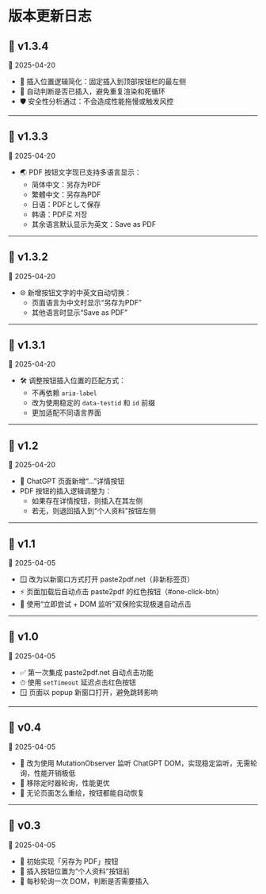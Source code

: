 # 版本更新日志

## 📌 v1.3.4

📅 2025-04-20

- 🚀 插入位置逻辑简化：固定插入到顶部按钮栏的最左侧
- 🧠 自动判断是否已插入，避免重复渲染和死循环
- 🛡️ 安全性分析通过：不会造成性能拖慢或触发风控

---

## 📌 v1.3.3

📅 2025-04-20

- 🌏 PDF 按钮文字现已支持多语言显示：
  - 简体中文：另存为PDF
  - 繁體中文：另存為PDF
  - 日语：PDFとして保存
  - 韩语：PDF로 저장
  - 其余语言默认显示为英文：Save as PDF

---

## 📌 v1.3.2

📅 2025-04-20

- 🌐 新增按钮文字的中英文自动切换：
  - 页面语言为中文时显示“另存为PDF”
  - 其他语言时显示“Save as PDF”

---

## 📌 v1.3.1

📅 2025-04-20

- 🛠 调整按钮插入位置的匹配方式：
  - 不再依赖 `aria-label`
  - 改为使用稳定的 `data-testid` 和 `id` 前缀
  - 更加适配不同语言界面

---

## 📌 v1.2

📅 2025-04-20

- 🧩 ChatGPT 页面新增“...”详情按钮
- PDF 按钮的插入逻辑调整为：
  - 如果存在详情按钮，则插入在其左侧
  - 若无，则退回插入到“个人资料”按钮左侧

---

## 📌 v1.1

📅 2025-04-05

- 🪟 改为以新窗口方式打开 paste2pdf.net（非新标签页）
- ⚡ 页面加载后自动点击 paste2pdf 的红色按钮（#one-click-btn）
- 🧠 使用“立即尝试 + DOM 监听”双保险实现极速自动点击

---

## 📌 v1.0

📅 2025-04-05

- ✅ 第一次集成 paste2pdf.net 自动点击功能
- ⏱ 使用 `setTimeout` 延迟点击红色按钮
- 🪟 页面以 popup 新窗口打开，避免跳转影响

---

## 📌 v0.4

📅 2025-04-05

- 🔁 改为使用 MutationObserver 监听 ChatGPT DOM，实现稳定监听，无需轮询，性能开销极低
- 🚫 移除定时器轮询，性能更优
- 💬 无论页面怎么重绘，按钮都能自动恢复

---

## 📌 v0.3

📅 2025-04-05

- 🧪 初始实现「另存为 PDF」按钮
- 📍 插入按钮位置为“个人资料”按钮前
- 🔁 每秒轮询一次 DOM，判断是否需要插入
